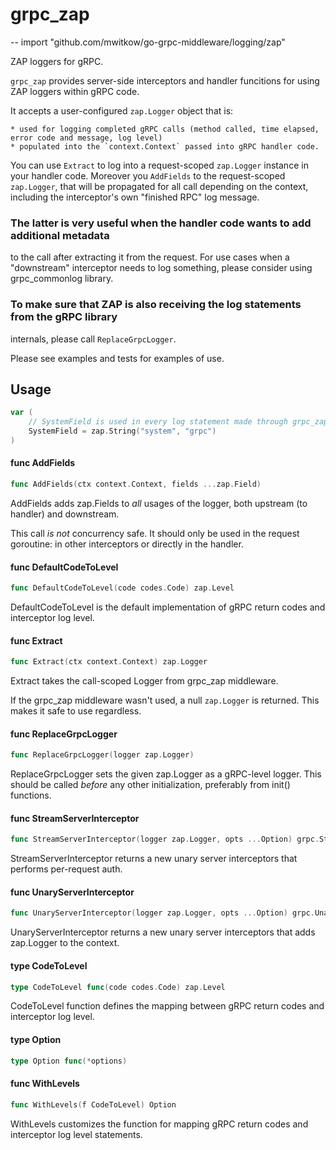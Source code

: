 # grpc_zap
--
    import "github.com/mwitkow/go-grpc-middleware/logging/zap"

ZAP loggers for gRPC.

`grpc_zap` provides server-side interceptors and handler funcitions for using
ZAP loggers within gRPC code.

It accepts a user-configured `zap.Logger` object that is:

    * used for logging completed gRPC calls (method called, time elapsed, error code and message, log level)
    * populated into the `context.Context` passed into gRPC handler code.

You can use `Extract` to log into a request-scoped `zap.Logger` instance in your
handler code. Moreover you `AddFields` to the request-scoped `zap.Logger`, that
will be propagated for all call depending on the context, including the
interceptor's own "finished RPC" log message.

### The latter is very useful when the handler code wants to add additional metadata
to the call after extracting it from the request. For use cases when a
"downstream" interceptor needs to log something, please consider using
grpc_commonlog library.

### To make sure that ZAP is also receiving the log statements from the gRPC library
internals, please call `ReplaceGrpcLogger`.

Please see examples and tests for examples of use.

## Usage

```go
var (
	// SystemField is used in every log statement made through grpc_zap. Can be overwritten before any initialization code.
	SystemField = zap.String("system", "grpc")
)
```

#### func  AddFields

```go
func AddFields(ctx context.Context, fields ...zap.Field)
```
AddFields adds zap.Fields to *all* usages of the logger, both upstream (to
handler) and downstream.

This call *is not* concurrency safe. It should only be used in the request
goroutine: in other interceptors or directly in the handler.

#### func  DefaultCodeToLevel

```go
func DefaultCodeToLevel(code codes.Code) zap.Level
```
DefaultCodeToLevel is the default implementation of gRPC return codes and
interceptor log level.

#### func  Extract

```go
func Extract(ctx context.Context) zap.Logger
```
Extract takes the call-scoped Logger from grpc_zap middleware.

If the grpc_zap middleware wasn't used, a null `zap.Logger` is returned. This
makes it safe to use regardless.

#### func  ReplaceGrpcLogger

```go
func ReplaceGrpcLogger(logger zap.Logger)
```
ReplaceGrpcLogger sets the given zap.Logger as a gRPC-level logger. This should
be called *before* any other initialization, preferably from init() functions.

#### func  StreamServerInterceptor

```go
func StreamServerInterceptor(logger zap.Logger, opts ...Option) grpc.StreamServerInterceptor
```
StreamServerInterceptor returns a new unary server interceptors that performs
per-request auth.

#### func  UnaryServerInterceptor

```go
func UnaryServerInterceptor(logger zap.Logger, opts ...Option) grpc.UnaryServerInterceptor
```
UnaryServerInterceptor returns a new unary server interceptors that adds
zap.Logger to the context.

#### type CodeToLevel

```go
type CodeToLevel func(code codes.Code) zap.Level
```

CodeToLevel function defines the mapping between gRPC return codes and
interceptor log level.

#### type Option

```go
type Option func(*options)
```


#### func  WithLevels

```go
func WithLevels(f CodeToLevel) Option
```
WithLevels customizes the function for mapping gRPC return codes and interceptor
log level statements.
